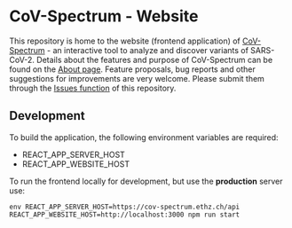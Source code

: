 # CoV-Spectrum - Website

This repository is home to the website (frontend application) of [CoV-Spectrum](https://cov-spectrum.ethz.ch) - an interactive tool to analyze and discover variants of SARS-CoV-2. Details about the features and purpose of CoV-Spectrum can be found on the [About page](https://cov-spectrum.ethz.ch/about). Feature proposals, bug reports and other suggestions for improvements are very welcome. Please submit them through the [Issues function](https://github.com/cevo-public/cov-spectrum-website/issues) of this repository.

## Development

To build the application, the following environment variables are required:

- REACT_APP_SERVER_HOST
- REACT_APP_WEBSITE_HOST

To run the frontend locally for development, but use the **production** server use:

```
env REACT_APP_SERVER_HOST=https://cov-spectrum.ethz.ch/api REACT_APP_WEBSITE_HOST=http://localhost:3000 npm run start
```
